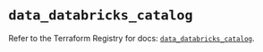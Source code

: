 # `data_databricks_catalog`

Refer to the Terraform Registry for docs: [`data_databricks_catalog`](https://registry.terraform.io/providers/databricks/databricks/1.46.0/docs/data-sources/catalog).

